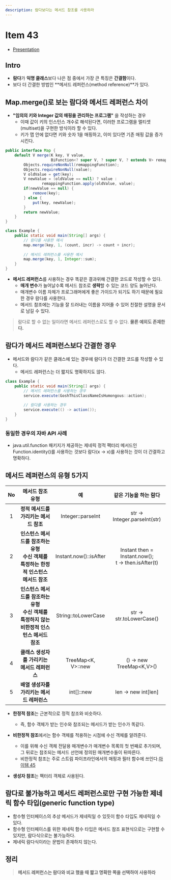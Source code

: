 ```yaml
---
description: 람다보다는 메서드 참조를 사용하라
---
```


# Item 43

- [Presentation](https://github.com/SeokRae/TIL/blob/master/java/effactive/item43/item43.pdf)

## Intro

- **람다**가 **익명 클래스**보다 나은 점 중에서 가장 큰 특징은 **간결함**이다.
- 보다 더 간결한 방법인 **메서드 레퍼런스(method reference)**가 있다.

## Map.merge()로 보는 람다와 메서드 레퍼런스 차이

- **"임의의 키와 Integer 값의 매핑을 관리하는 프로그램"** 을 작성하는 경우
    - 이때 값이 키의 인스턴스 개수로 해석된다면, 이러한 프로그램을 멀티셋(multiset)을 구현한 방식이라 할 수 있다.
	- 키가 맵 안에 없다면 키와 숫자 1을 매핑하고, 이미 있다면 기존 매핑 값을 증가시킨다.

```java
public interface Map {
    default V merge(K key, V value,
                    BiFunction<? super V, ? super V, ? extends V> remappingFunction) {
        Objects.requireNonNull(remappingFunction);
        Objects.requireNonNull(value);
        V oldValue = get(key);
        V newValue = (oldValue == null) ? value :
                remappingFunction.apply(oldValue, value);
        if(newValue == null) {
            remove(key);
        } else {
            put(key, newValue);
        }
        return newValue;
    }
}
```


```java
class Example {
    public static void main(String[] args) {
        // 람다를 사용한 예시
	    map.merge(key, 1, (count, incr) -> count + incr);
	    
	    // 메서드 레퍼런스를 사용한 예시
	    map.merge(key, 1, Integer::sum);
    }
}
```

- **메서드 레퍼런스**를 사용하는 경우 똑같은 결과위해 간결한 코드로 작성할 수 있다.
	- **매개 변수**가 늘어날수록 메서드 참조로 **생략**할 수 있는 코드 양도 늘어난다.
	- 매개변수 이름 자체가 프로그래머에게 좋은 가이드가 되기도 하기 때문에 필요한 경우 람다를 사용한다.
	- 메서드 참조에는 기능을 잘 드러내는 이름을 지어줄 수 있어 친절한 설명을 문서로 남길 수 있다.
	

> 람다로 할 수 없는 일이라면 메서드 레퍼런스로도 할 수 없다. **물론 예외도 존재한다.**

## 람다가 메서드 레퍼런스보다 간결한 경우

- 메서드와 람다가 같은 클래스에 있는 경우에 람다가 더 간결한 코드를 작성할 수 있다.
	- 메서드 레퍼런스는 더 짧지도 명확하지도 않다.

```java
class Example {
    public static void main(String[] args) {
        // 메서드 레퍼런스를 사용하는 경우
	    service.execute(GoshThisClassNameIsHumongous::action);
	    
	    // 람다를 사용하는 경우
	    service.execute(() -> action());
    }
}
```

### 동일한 경우의 자바 API 사례

- java.util.function 패키지가 제공하는 제네릭 정적 팩터리 메서드인 Function.identity()를 사용하는 것보다 람다(x -> x)를 사용하는 것이 더 간결하고 명확하다.

## 메서드 레퍼런스의 유형 5가지

|No|메서드 참조 유형|예|같은 기능을 하는 람다|
|:---:|:---:|:---:|:---:|
|1|**정적 메서드를 가리키는 메서드 참조**|Integer::parseInt|str -> Integer.parseInt(str)|
|2|**인스턴스 메서드를 참조하는 유형 <br/> 수신 객체를 특정하는 한정적 인스턴스 메서드 참조**|Instant.now()::isAfter|Instant then = Instant.now(); <br/> t -> then.isAfter(t)|
|3|**인스턴스 메서드를 참조하는 유형 <br/> 수신 객체를 특정하지 않는 비한정적 인스턴스 메서드 참조**|String::toLowerCase|str -> str.toLowerCase()|
|4|**클래스 생성자를 가리키는 메서드 레퍼런스**|TreeMap<K, V>::new|() -> new TreeMap<K,V>()|
|5|**배열 생성자를 가리키는 메서드 레퍼런스**|int[]::new|len -> new int[len]|

- **한정적 참조**는 근본적으로 정적 참조와 비슷하다.
	- 즉, 함수 객체가 받는 인수와 참조되는 메서드가 받는 인수가 똑같다.
	
- **비한정적 참조**에서는 함수 객체를 적용하는 시점에 수신 객체를 알려준다.
	- 이를 위해 수신 객체 전달용 매개변수가 매개변수 목록의 첫 번째로 추가되며, 그 뒤로는 참조되는 메서드 선언에 정의된 매개변수들이 뒤따른다.
	- 비한정적 참조는 주로 스트림 파이프라인에서의 매핑과 필터 함수에 쓰인다.[아이템 45]()
	
- **생성자 참조**는 팩터리 객체로 사용된다.

## 람다로 불가능하고 메서드 레퍼런스로만 구현 가능한 제네릭 함수 타입(generic function type)

- 함수형 인터페이스의 추상 메서드가 제네릭일 수 있듯이 함수 타입도 제네릭일 수 있다.
- 함수형 인터페이스를 위한 제네릭 함수 타입은 메서드 참조 표현식으로는 구현할 수 있지만, 람다식으로는 불가능하다.
- 제네릭 람다식이라는 문법이 존재하지 않는다.

## 정리

> **메서드 레퍼런스는 람다와 비교 했을 때 짧고 명확한 쪽을 선택하여 사용하라**
